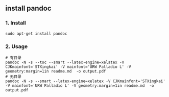 ## install pandoc

### 1. Install
```shell
sudo apt-get install pandoc
```

### 2. Usage
```shell
# 有目录
pandoc -N -s --toc --smart --latex-engine=xelatex -V CJKmainfont='STXingkai' -V mainfont='URW Palladio L' -V geometry:margin=1in readme.md  -o output.pdf
# 无目录
pandoc -N -s --smart --latex-engine=xelatex -V CJKmainfont='STXingkai' -V mainfont='URW Palladio L' -V geometry:margin=1in readme.md  -o output.pdf
```
